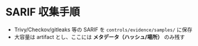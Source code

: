 # SARIF 収集手順
- Trivy/Checkov/gitleaks 等の SARIF を `controls/evidence/samples/` に保存
- 大容量は artifact とし、ここには **メタデータ（ハッシュ/場所）** のみ残す
